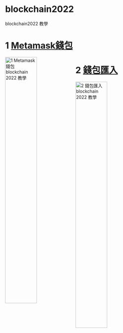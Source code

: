 # blockchain2022
blockchain2022 教學


# 1 [Metamask錢包](https://www.cool3c.com/article/162263)


<a href="https://www.cool3c.com/article/162263">
<img src="https://sw.cool3c.com/user/6/2021/8739541a-9581-4a5a-bc15-d6fcaa27223f.jpg?fit=max&w=1400&q=80" width="45%" height="auto" style="float: left;" title="1 Metamask錢包 blockchain 2022 教學" alt="1 Metamask錢包 blockchain 2022 教學"/>
</a>



# 2 [錢包匯入](https://mmbiz.qpic.cn/mmbiz_jpg/1BaaTxPXtafZUGiaO8wVNAQticSvylqznEMvdRZaNHTvHAoI0KxcWwbv7DiamiavhO9jNBzv7e7fgAoLCMfJ9c1V4A/640?wx_fmt=jpeg)


<img src="https://mmbiz.qpic.cn/mmbiz_jpg/1BaaTxPXtafZUGiaO8wVNAQticSvylqznEMvdRZaNHTvHAoI0KxcWwbv7DiamiavhO9jNBzv7e7fgAoLCMfJ9c1V4A/640?wx_fmt=jpeg" width="45%" height="auto" style="float: left;" title="2 錢包匯入 blockchain 2022 教學" alt="2 錢包匯入 blockchain 2022 教學"/>

